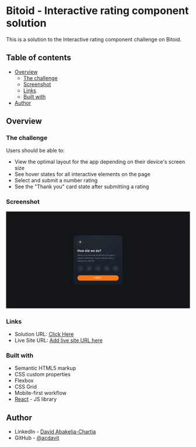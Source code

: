 # Bitoid - Interactive rating component solution

This is a solution to the Interactive rating component challenge on Bitoid.

## Table of contents

- [Overview](#overview)
  - [The challenge](#the-challenge)
  - [Screenshot](#screenshot)
  - [Links](#links)
  - [Built with](#built-with)
- [Author](#author)

## Overview

### The challenge

Users should be able to:

- View the optimal layout for the app depending on their device's screen size
- See hover states for all interactive elements on the page
- Select and submit a number rating
- See the "Thank you" card state after submitting a rating

### Screenshot

![](./screenshot.png)

### Links

- Solution URL: [Click Here](https://interactive-rating-component-acdavit.netlify.app/)
- Live Site URL: [Add live site URL here](https://github.com/acdavit/interactive-rating-component)

### Built with

- Semantic HTML5 markup
- CSS custom properties
- Flexbox
- CSS Grid
- Mobile-first workflow
- [React](https://reactjs.org/) - JS library

## Author

- LinkedIn - [David Abakelia-Chartia](https://www.linkedin.com/in/%E1%83%93%E1%83%90%E1%83%95%E1%83%98%E1%83%97-%E1%83%90%E1%83%91%E1%83%90%E1%83%99%E1%83%94%E1%83%9A%E1%83%98%E1%83%90-%E1%83%A9%E1%83%90%E1%83%A0%E1%83%A2%E1%83%98%E1%83%90-16a85524a/)
- GitHub - [@acdavit](https://github.com/acdavit)

